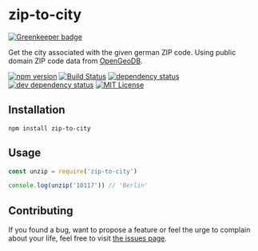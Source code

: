 # zip-to-city

[![Greenkeeper badge](https://badges.greenkeeper.io/juliuste/zip-to-city.svg)](https://greenkeeper.io/)

Get the city associated with the given german ZIP code.
Using public domain ZIP code data from [OpenGeoDB](http://opengeodb.org/wiki/PLZ.tab).

[![npm version](https://img.shields.io/npm/v/zip-to-city.svg)](https://www.npmjs.com/package/zip-to-city)
[![Build Status](https://travis-ci.org/juliuste/zip-to-city.svg?branch=master)](https://travis-ci.org/juliuste/zip-to-city)
[![dependency status](https://img.shields.io/david/juliuste/zip-to-city.svg)](https://david-dm.org/juliuste/zip-to-city)
[![dev dependency status](https://img.shields.io/david/dev/juliuste/zip-to-city.svg)](https://david-dm.org/juliuste/zip-to-city#info=devDependencies)
[![MIT License](https://img.shields.io/badge/license-MIT-black.svg)](https://opensource.org/licenses/MIT)

## Installation

```shell
npm install zip-to-city
```

## Usage

```js
const unzip = require('zip-to-city')

console.log(unzip('10117')) // 'Berlin'
```

## Contributing

If you found a bug, want to propose a feature or feel the urge to complain about your life, feel free to visit [the issues page](https://github.com/juliuste/zip-to-city/issues).